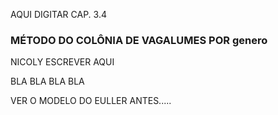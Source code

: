 AQUI DIGITAR CAP. 3.4
### MÉTODO DO COLÔNIA DE VAGALUMES POR genero

NICOLY ESCREVER AQUI

BLA BLA
BLA BLA

VER O MODELO DO EULLER ANTES.....
